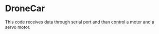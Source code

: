 # DroneCar
This code receives data through  serial port and than control a motor and a servo motor.

